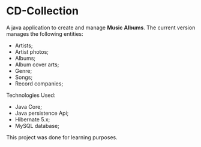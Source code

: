 # CD-Collection
A java application to create and manage **Music Albums**.
The current version manages the following entities:
  * Artists;
  * Artist photos;
  * Albums;
  * Album cover arts;
  * Genre;
  * Songs;
  * Record companies;
  
Technologies Used:
  * Java Core;
  * Java persistence Api;
  * Hibernate 5.x;
  * MySQL database;
  
This project was done for learning purposes.
